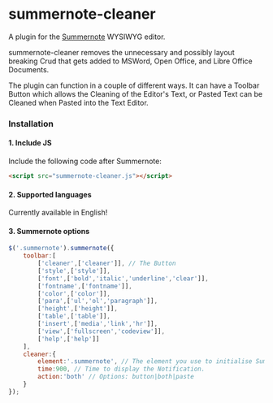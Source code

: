 # summernote-cleaner
A plugin for the [Summernote](https://github.com/summernote/summernote/) WYSIWYG editor.

summernote-cleaner removes the unnecessary and possibly layout breaking Crud that gets added to MSWord, Open Office, and Libre Office Documents.

The plugin can function in a couple of different ways. It can have a Toolbar Button which allows the Cleaning of the Editor's Text, or Pasted Text can be Cleaned when Pasted into the Text Editor.

### Installation

#### 1. Include JS

Include the following code after Summernote:

```html
<script src="summernote-cleaner.js"></script>
```

#### 2. Supported languages

Currently available in English!

#### 3. Summernote options

```javascript
$('.summernote').summernote({
    toolbar:[
        ['cleaner',['cleaner']], // The Button
        ['style',['style']],
        ['font',['bold','italic','underline','clear']],
        ['fontname',['fontname']],
        ['color',['color']],
        ['para',['ul','ol','paragraph']],
        ['height',['height']],
        ['table',['table']],
        ['insert',['media','link','hr']],
        ['view',['fullscreen','codeview']],
        ['help',['help']]
    ],
    cleaner:{
        element:'.summernote', // The element you use to initialise Summernote.
        time:900, // Time to display the Notification.
        action:'both' // Options: button|both|paste
    }
});
```
